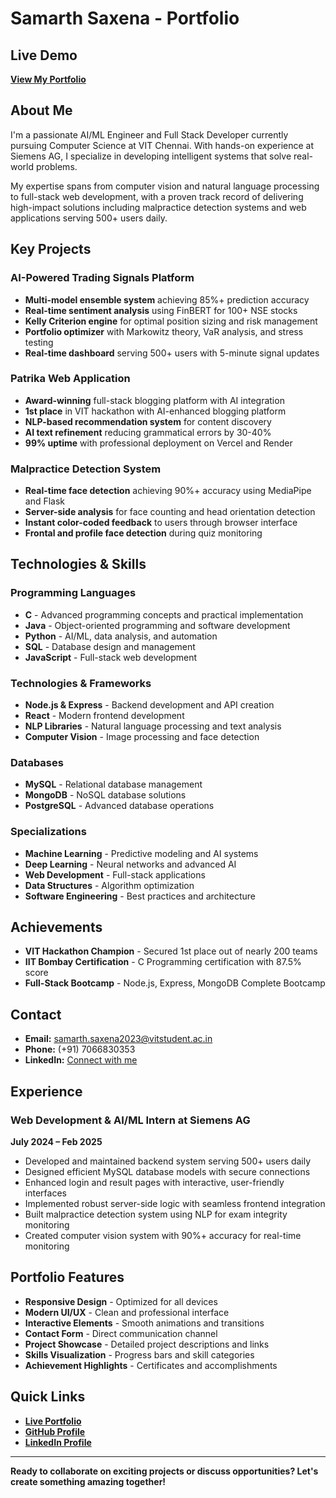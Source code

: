 # Samarth Saxena - Portfolio

## Live Demo
**[View My Portfolio](https://portfolio-ten-pi-1ntr2n4hgx.vercel.app/)**

## About Me

I'm a passionate AI/ML Engineer and Full Stack Developer currently pursuing Computer Science at VIT Chennai. With hands-on experience at Siemens AG, I specialize in developing intelligent systems that solve real-world problems.

My expertise spans from computer vision and natural language processing to full-stack web development, with a proven track record of delivering high-impact solutions including malpractice detection systems and web applications serving 500+ users daily.

## Key Projects

### AI-Powered Trading Signals Platform
- **Multi-model ensemble system** achieving 85%+ prediction accuracy
- **Real-time sentiment analysis** using FinBERT for 100+ NSE stocks
- **Kelly Criterion engine** for optimal position sizing and risk management
- **Portfolio optimizer** with Markowitz theory, VaR analysis, and stress testing
- **Real-time dashboard** serving 500+ users with 5-minute signal updates

### Patrika Web Application
- **Award-winning** full-stack blogging platform with AI integration
- **1st place** in VIT hackathon with AI-enhanced blogging platform
- **NLP-based recommendation system** for content discovery
- **AI text refinement** reducing grammatical errors by 30-40%
- **99% uptime** with professional deployment on Vercel and Render

### Malpractice Detection System
- **Real-time face detection** achieving 90%+ accuracy using MediaPipe and Flask
- **Server-side analysis** for face counting and head orientation detection
- **Instant color-coded feedback** to users through browser interface
- **Frontal and profile face detection** during quiz monitoring

## Technologies & Skills

### Programming Languages
- **C** - Advanced programming concepts and practical implementation
- **Java** - Object-oriented programming and software development
- **Python** - AI/ML, data analysis, and automation
- **SQL** - Database design and management
- **JavaScript** - Full-stack web development

### Technologies & Frameworks
- **Node.js & Express** - Backend development and API creation
- **React** - Modern frontend development
- **NLP Libraries** - Natural language processing and text analysis
- **Computer Vision** - Image processing and face detection

### Databases
- **MySQL** - Relational database management
- **MongoDB** - NoSQL database solutions
- **PostgreSQL** - Advanced database operations

### Specializations
- **Machine Learning** - Predictive modeling and AI systems
- **Deep Learning** - Neural networks and advanced AI
- **Web Development** - Full-stack applications
- **Data Structures** - Algorithm optimization
- **Software Engineering** - Best practices and architecture

## Achievements

- **VIT Hackathon Champion** - Secured 1st place out of nearly 200 teams
- **IIT Bombay Certification** - C Programming certification with 87.5% score
- **Full-Stack Bootcamp** - Node.js, Express, MongoDB Complete Bootcamp

## Contact

- **Email:** samarth.saxena2023@vitstudent.ac.in
- **Phone:** (+91) 7066830353
- **LinkedIn:** [Connect with me](https://www.linkedin.com/in/samarth-saxena-1734a628b/)

## Experience

### Web Development & AI/ML Intern at Siemens AG
**July 2024 – Feb 2025**

- Developed and maintained backend system serving 500+ users daily
- Designed efficient MySQL database models with secure connections
- Enhanced login and result pages with interactive, user-friendly interfaces
- Implemented robust server-side logic with seamless frontend integration
- Built malpractice detection system using NLP for exam integrity monitoring
- Created computer vision system with 90%+ accuracy for real-time monitoring

## Portfolio Features

- **Responsive Design** - Optimized for all devices
- **Modern UI/UX** - Clean and professional interface
- **Interactive Elements** - Smooth animations and transitions
- **Contact Form** - Direct communication channel
- **Project Showcase** - Detailed project descriptions and links
- **Skills Visualization** - Progress bars and skill categories
- **Achievement Highlights** - Certificates and accomplishments

## Quick Links

- **[Live Portfolio](https://portfolio-ten-pi-1ntr2n4hgx.vercel.app/)**
- **[GitHub Profile](https://github.com/bluebox123)**
- **[LinkedIn Profile](https://www.linkedin.com/in/samarth-saxena-1734a628b/)**

---

**Ready to collaborate on exciting projects or discuss opportunities? Let's create something amazing together!**
